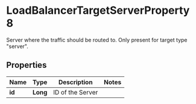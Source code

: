 

# LoadBalancerTargetServerProperty8

Server where the traffic should be routed to. Only present for target type \"server\".

## Properties

| Name | Type | Description | Notes |
|------------ | ------------- | ------------- | -------------|
|**id** | **Long** | ID of the Server |  |



